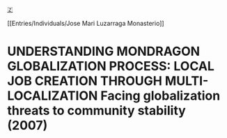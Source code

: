 [🇿](zotero://select/library/items/EAKDXE3Q)

[[Entries/Individuals/Jose Mari Luzarraga Monasterio]] 
# UNDERSTANDING MONDRAGON GLOBALIZATION PROCESS: LOCAL JOB CREATION THROUGH MULTI-LOCALIZATION Facing globalization threats to community stability (2007)

